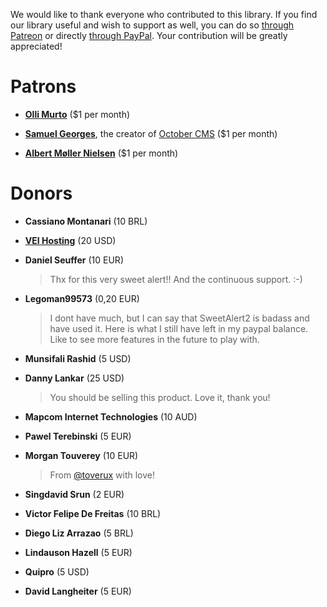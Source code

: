 We would like to thank everyone who contributed to this library. If you find our library useful and wish to support as well, you can do so [through Patreon](https://www.patreon.com/limonte) or directly [through PayPal](https://www.paypal.me/limonte/5eur). Your contribution will be greatly appreciated!


# Patrons

- **[Olli Murto](https://www.patreon.com/user/?u=9095640)** ($1 per month)

- **[Samuel Georges](https://www.patreon.com/daftspunk)**, the creator of [October CMS](https://github.com/octobercms/october) ($1 per month)

- **[Albert Møller Nielsen](https://www.patreon.com/user?u=4221410)** ($1 per month)


# Donors

- **Cassiano Montanari** (10 BRL)

- **[VEI Hosting](http://www.veihosting.com/)** (20 USD)

- **Daniel Seuffer** (10 EUR)

    > Thx for this very sweet alert!! And the continuous support. :-)

- **Legoman99573** (0,20 EUR)

    > I dont have much, but I can say that SweetAlert2 is badass and have used it. Here is what I still have left in my paypal balance. Like to see more features in the future to play with.

- **Munsifali Rashid** (5 USD)

- **Danny Lankar** (25 USD)

    > You should be selling this product. Love it, thank you!

- **Mapcom Internet Technologies** (10 AUD)

- **Pawel Terebinski** (5 EUR)

- **Morgan Touverey** (10 EUR)

    > From [@toverux](github.com/toverux) with love!

- **Singdavid Srun** (2 EUR)

- **Victor Felipe De Freitas** (10 BRL)

- **Diego Liz Arrazao** (5 BRL)

- **Lindauson Hazell** (5 EUR)

- **Quipro** (5 USD)

- **David Langheiter** (5 EUR)
